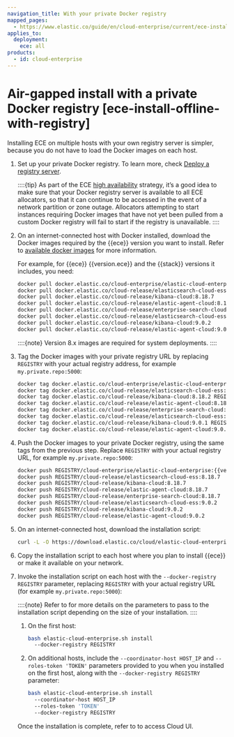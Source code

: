```yaml
---
navigation_title: With your private Docker registry
mapped_pages:
  - https://www.elastic.co/guide/en/cloud-enterprise/current/ece-install-offline-with-registry.html
applies_to:
  deployment:
    ece: all
products:
  - id: cloud-enterprise
---
```


# Air-gapped install with a private Docker registry [ece-install-offline-with-registry]

Installing ECE on multiple hosts with your own registry server is simpler, because you do not have to load the Docker images on each host.

1. Set up your private Docker registry. To learn more, check [Deploy a registry server](https://docs.docker.com/registry/deploying/).

    ::::{tip}
    As part of the ECE [high availability](ece-ha.md) strategy, it’s a good idea to make sure that your Docker registry server is available to all ECE allocators, so that it can continue to be accessed in the event of a network partition or zone outage. Allocators attempting to start instances requiring Docker images that have not yet been pulled from a custom Docker registry will fail to start if the registry is unavailable.
    ::::

2. On an internet-connected host with Docker installed, download the Docker images required by the {{ece}} version you want to install. Refer to [available docker images](ece-install-offline-images.md) for more information.

    For example, for {{ece}} {{version.ece}} and the {{stack}} versions it includes, you need:

    ```sh subs=true
    docker pull docker.elastic.co/cloud-enterprise/elastic-cloud-enterprise:{{version.ece}}
    docker pull docker.elastic.co/cloud-release/elasticsearch-cloud-ess:8.18.7
    docker pull docker.elastic.co/cloud-release/kibana-cloud:8.18.7
    docker pull docker.elastic.co/cloud-release/elastic-agent-cloud:8.18.7
    docker pull docker.elastic.co/cloud-release/enterprise-search-cloud:8.18.7
    docker pull docker.elastic.co/cloud-release/elasticsearch-cloud-ess:9.0.2
    docker pull docker.elastic.co/cloud-release/kibana-cloud:9.0.2
    docker pull docker.elastic.co/cloud-release/elastic-agent-cloud:9.0.2
    ```

    ::::{note}
    Version 8.x images are required for system deployments.
    ::::

3. Tag the Docker images with your private registry URL by replacing `REGISTRY` with your actual registry address, for example `my.private.repo:5000`:

    ```sh subs=true
    docker tag docker.elastic.co/cloud-enterprise/elastic-cloud-enterprise:{{version.ece}} REGISTRY/cloud-enterprise/elastic-cloud-enterprise:{{version.ece}}
    docker tag docker.elastic.co/cloud-release/elasticsearch-cloud-ess:8.18.2 REGISTRY/cloud-release/elasticsearch-cloud-ess:8.18.7
    docker tag docker.elastic.co/cloud-release/kibana-cloud:8.18.2 REGISTRY/cloud-release/kibana-cloud:8.18.7
    docker tag docker.elastic.co/cloud-release/elastic-agent-cloud:8.18.2 REGISTRY/cloud-release/elastic-agent-cloud:8.18.7
    docker tag docker.elastic.co/cloud-release/enterprise-search-cloud:8.18.2 REGISTRY/cloud-release/enterprise-search-cloud:8.18.7
    docker tag docker.elastic.co/cloud-release/elasticsearch-cloud-ess:9.0.1 REGISTRY/cloud-release/elasticsearch-cloud-ess:9.0.2
    docker tag docker.elastic.co/cloud-release/kibana-cloud:9.0.1 REGISTRY/cloud-release/kibana-cloud:9.0.2
    docker tag docker.elastic.co/cloud-release/elastic-agent-cloud:9.0.1 REGISTRY/cloud-release/elastic-agent-cloud:9.0.2
    ```

4. Push the Docker images to your private Docker registry, using the same tags from the previous step. Replace `REGISTRY` with your actual registry URL, for example `my.private.repo:5000`:

    ```sh subs=true
    docker push REGISTRY/cloud-enterprise/elastic-cloud-enterprise:{{version.ece}}
    docker push REGISTRY/cloud-release/elasticsearch-cloud-ess:8.18.7
    docker push REGISTRY/cloud-release/kibana-cloud:8.18.7
    docker push REGISTRY/cloud-release/elastic-agent-cloud:8.18.7
    docker push REGISTRY/cloud-release/enterprise-search-cloud:8.18.7
    docker push REGISTRY/cloud-release/elasticsearch-cloud-ess:9.0.2
    docker push REGISTRY/cloud-release/kibana-cloud:9.0.2
    docker push REGISTRY/cloud-release/elastic-agent-cloud:9.0.2
    ```

5. On an internet-connected host, download the installation script:

    ```sh
    curl -L -O https://download.elastic.co/cloud/elastic-cloud-enterprise.sh
    ```

6. Copy the installation script to each host where you plan to install {{ece}} or make it available on your network.

7. Invoke the installation script on each host with the `--docker-registry REGISTRY` parameter, replacing `REGISTRY` with your actual registry URL (for example `my.private.repo:5000`):

   ::::{note}
   Refer to [](./install-ece-procedures.md) for more details on the parameters to pass to the installation script depending on the size of your installation.
   ::::

    1. On the first host:

        ```sh
        bash elastic-cloud-enterprise.sh install
          --docker-registry REGISTRY
        ```

    2. On additional hosts, include the `--coordinator-host HOST_IP` and `--roles-token 'TOKEN'` parameters provided to you when you installed on the first host, along with the `--docker-registry REGISTRY` parameter:

        ```sh
        bash elastic-cloud-enterprise.sh install
          --coordinator-host HOST_IP
          --roles-token 'TOKEN'
          --docker-registry REGISTRY
        ```

   Once the installation is complete, refer to [](./log-into-cloud-ui.md) to access Cloud UI.
